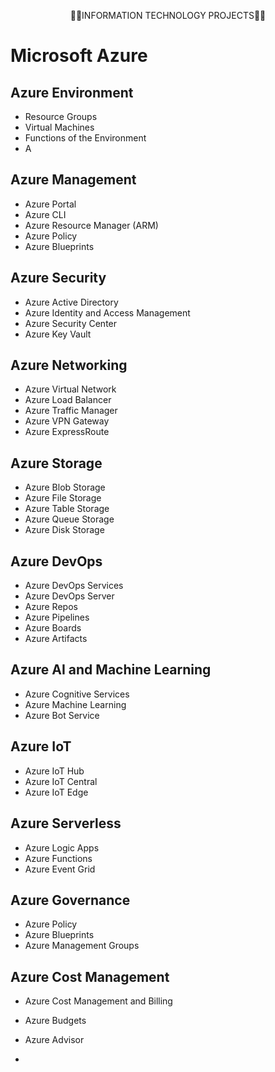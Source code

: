 <p style="text-align:center">👨‍💻INFORMATION TECHNOLOGY PROJECTS👨‍💻</p>
<p style="text-align:center"></p>



# Microsoft Azure

## Azure Environment

- Resource Groups
- Virtual Machines
- Functions of the Environment
- A

## Azure Management

- Azure Portal
- Azure CLI
- Azure Resource Manager (ARM)
- Azure Policy
- Azure Blueprints

## Azure Security

- Azure Active Directory
- Azure Identity and Access Management
- Azure Security Center
- Azure Key Vault

## Azure Networking

- Azure Virtual Network
- Azure Load Balancer
- Azure Traffic Manager
- Azure VPN Gateway
- Azure ExpressRoute

## Azure Storage

- Azure Blob Storage
- Azure File Storage
- Azure Table Storage
- Azure Queue Storage
- Azure Disk Storage

## Azure DevOps

- Azure DevOps Services
- Azure DevOps Server
- Azure Repos
- Azure Pipelines
- Azure Boards
- Azure Artifacts

## Azure AI and Machine Learning

- Azure Cognitive Services
- Azure Machine Learning
- Azure Bot Service

## Azure IoT

- Azure IoT Hub
- Azure IoT Central
- Azure IoT Edge

## Azure Serverless

- Azure Logic Apps
- Azure Functions
- Azure Event Grid

## Azure Governance

- Azure Policy
- Azure Blueprints
- Azure Management Groups

## Azure Cost Management

- Azure Cost Management and Billing
- Azure Budgets
- Azure Advisor


- 

<!---
klcollier/klcollier is a ✨ special ✨ repository because its `README.md` (this file) appears on your GitHub profile.
You can click the Preview link to take a look at your changes.
--->
